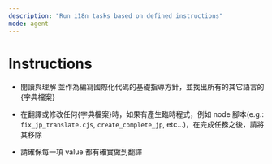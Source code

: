 ```yaml
---
description: "Run i18n tasks based on defined instructions"
mode: agent
---
```


# Instructions

- 閱讀與理解 [](../instructions/i18n.instructions.md) 並作為編寫國際化代碼的基礎指導方針，並找出所有的其它語言的{字典檔案}

- 在翻譯或修改任何{字典檔案}時，如果有產生臨時程式，例如 node 腳本(e.g.: `fix_jp_translate.cjs`, `create_complete_jp`, etc...)，在完成任務之後，請將其移除

- 請確保每一項 value 都有確實做到翻譯
